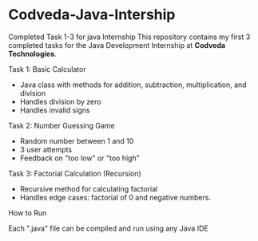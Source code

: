 # Codveda-Java-Intership
Completed Task 1-3 for java Internship
This repository contains my first 3 completed tasks for the Java Development Internship at **Codveda Technologies**.


 Task 1: Basic Calculator
- Java class with methods for addition, subtraction, multiplication, and division
- Handles division by zero
- Handles invalid signs


 Task 2: Number Guessing Game
- Random number between 1 and 10
- 3 user attempts
- Feedback on "too low" or "too high"


 Task 3: Factorial Calculation (Recursion)
- Recursive method for calculating factorial
- Handles edge cases: factorial of 0 and negative numbers.


 How to Run

Each ".java" file can be compiled and run using any Java IDE